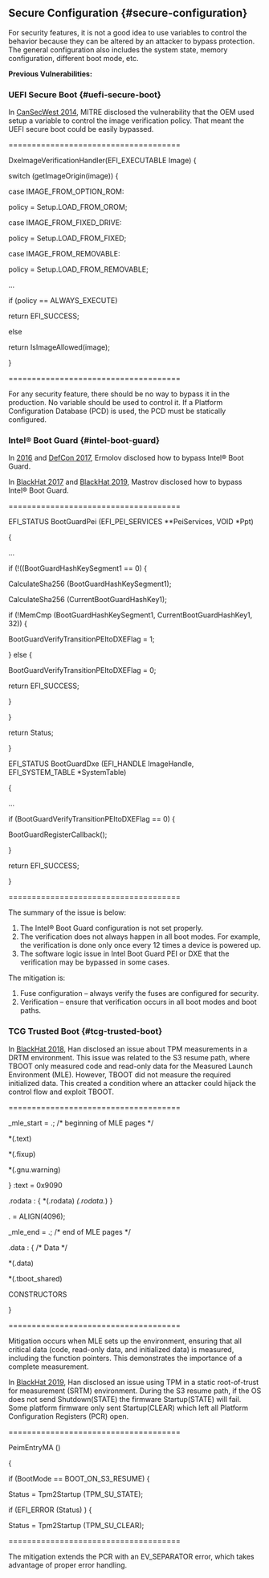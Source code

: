 <!--- @file
  secure-configuration.md for EDK II Secure Code Review Guide

  Copyright (c) 2019, Intel Corporation. All rights reserved.<BR>

  Redistribution and use in source (original document form) and 'compiled'
  forms (converted to PDF, epub, HTML and other formats) with or without
  modification, are permitted provided that the following conditions are met:

  1) Redistributions of source code (original document form) must retain the
     above copyright notice, this list of conditions and the following
     disclaimer as the first lines of this file unmodified.

  2) Redistributions in compiled form (transformed to other DTDs, converted to
     PDF, epub, HTML and other formats) must reproduce the above copyright
     notice, this list of conditions and the following disclaimer in the
     documentation and/or other materials provided with the distribution.

  THIS DOCUMENTATION IS PROVIDED BY TIANOCORE PROJECT "AS IS" AND ANY EXPRESS OR
  IMPLIED WARRANTIES, INCLUDING, BUT NOT LIMITED TO, THE IMPLIED WARRANTIES OF
  MERCHANTABILITY AND FITNESS FOR A PARTICULAR PURPOSE ARE DISCLAIMED. IN NO
  EVENT SHALL TIANOCORE PROJECT  BE LIABLE FOR ANY DIRECT, INDIRECT, INCIDENTAL,
  SPECIAL, EXEMPLARY, OR CONSEQUENTIAL DAMAGES (INCLUDING, BUT NOT LIMITED TO,
  PROCUREMENT OF SUBSTITUTE GOODS OR SERVICES; LOSS OF USE, DATA, OR PROFITS;
  OR BUSINESS INTERRUPTION) HOWEVER CAUSED AND ON ANY THEORY OF LIABILITY,
  WHETHER IN CONTRACT, STRICT LIABILITY, OR TORT (INCLUDING NEGLIGENCE OR
  OTHERWISE) ARISING IN ANY WAY OUT OF THE USE OF THIS DOCUMENTATION, EVEN IF
  ADVISED OF THE POSSIBILITY OF SUCH DAMAGE.

-->

## Secure Configuration {#secure-configuration}

For security features, it is not a good idea to use variables to control the behavior because they can be altered by an attacker to bypass protection. The general configuration also includes the system state, memory configuration, different boot mode, etc.

**Previous Vulnerabilities:**

### UEFI Secure Boot {#uefi-secure-boot}

In [CanSecWest 2014](https://cansecwest.com/slides/2014/AllYourBoot_csw14-mitre-final.pdf), MITRE disclosed the vulnerability that the OEM used setup a variable to control the image verification policy. That meant the UEFI secure boot could be easily bypassed.

=====================================

DxeImageVerificationHandler(EFI_EXECUTABLE Image) {

switch (getImageOrigin(image)) {

case IMAGE_FROM_OPTION_ROM:

policy = Setup.LOAD_FROM_OROM;

case IMAGE_FROM_FIXED_DRIVE:

policy = Setup.LOAD_FROM_FIXED;

case IMAGE_FROM_REMOVABLE:

policy = Setup.LOAD_FROM_REMOVABLE;

...

if (policy == ALWAYS_EXECUTE)

return EFI_SUCCESS;

else

return IsImageAllowed(image);

}

=====================================

For any security feature, there should be no way to bypass it in the production. No variable should be used to control it. If a Platform Configuration Database (PCD) is used, the PCD must be statically configured.

### Intel® Boot Guard {#intel-boot-guard}

In [2016](https://github.com/flothrone/bootguard/blob/master/Intel%20BootGuard%20final.pdf) and [DefCon 2017](https://github.com/flothrone/bootguard/blob/master/Intel%20BG%20part2.pdf), Ermolov disclosed how to bypass Intel® Boot Guard.

In [BlackHat 2017](https://www.blackhat.com/docs/us-17/wednesday/us-17-Matrosov-Betraying-The-BIOS-Where-The-Guardians-Of-The-BIOS-Are-Failing.pdf) and [BlackHat 2019](http://i.blackhat.com/asia-19/Fri-March-29/bh-asia-Matrosov-Modern-Secure-Boot-Attacks.pdf), Mastrov disclosed how to bypass Intel® Boot Guard.

=====================================

EFI_STATUS BootGuardPei (EFI_PEI_SERVICES **PeiServices, VOID *Ppt)

{

...

if (!((BootGuardHashKeySegment1 == 0) {

CalculateSha256 (BootGuardHashKeySegment1);

CalculateSha256 (CurrentBootGuardHashKey1);

if (!MemCmp (BootGuardHashKeySegment1, CurrentBootGuardHashKey1, 32)) {

BootGuardVerifyTransitionPEItoDXEFlag = 1;

} else {

BootGuardVerifyTransitionPEItoDXEFlag = 0;

return EFI_SUCCESS;

}

}

return Status;

}

EFI_STATUS BootGuardDxe (EFI_HANDLE ImageHandle, EFI_SYSTEM_TABLE *SystemTable)

{

...

if (BootGuardVerifyTransitionPEItoDXEFlag == 0) {

BootGuardRegisterCallback();

}

return EFI_SUCCESS;

}

=====================================

The summary of the issue is below:

1.  The Intel® Boot Guard configuration is not set properly.
2.  The verification does not always happen in all boot modes. For example, the verification is done only once every 12 times a device is powered up.
3.  The software logic issue in Intel Boot Guard PEI or DXE that the verification may be bypassed in some cases.

The mitigation is:

1.  Fuse configuration – always verify the fuses are configured for security.
2.  Verification – ensure that verification occurs in all boot modes and boot paths.

### TCG Trusted Boot {#tcg-trusted-boot}

In [BlackHat 2018](https://i.blackhat.com/briefings/asia/2018/asia-18-Seunghun-I_Dont_Want_to_Sleep_Tonight_Subverting_Intel_TXT_with_S3_Sleep.pdf), Han disclosed an issue about TPM measurements in a DRTM environment. This issue was related to the S3 resume path, where TBOOT only measured code and read-only data for the Measured Launch Environment (MLE). However, TBOOT did not measure the required initialized data. This created a condition where an attacker could hijack the control flow and exploit TBOOT.

=====================================

_mle_start = .; /* beginning of MLE pages */

*(.text)

*(.fixup)

*(.gnu.warning)

} :text = 0x9090

.rodata : { *(.rodata) *(.rodata.*) }

. = ALIGN(4096);

_mle_end = .; /* end of MLE pages */

.data : { /* Data */

*(.data)

*(.tboot_shared)

CONSTRUCTORS

}

=====================================

Mitigation occurs when MLE sets up the environment, ensuring that all critical data (code, read-only data, and initialized data) is measured, including the function pointers. This demonstrates the importance of a complete measurement.

In [BlackHat 2019](http://i.blackhat.com/asia-19/Thu-March-28/bh-asia-Seunghun-Finally-I-Can-Sleep-Tonight-Catching-Sleep-Mode-Vulnerabilities-of-the-TPM-with-the-Napper.pdf), Han disclosed an issue using TPM in a static root-of-trust for measurement (SRTM) environment. During the S3 resume path, if the OS does not send Shutdown(STATE) the firmware Startup(STATE) will fail. Some platform firmware only sent Startup(CLEAR) which left all Platform Configuration Registers (PCR) open.

=====================================

PeimEntryMA ()

{

if (BootMode == BOOT_ON_S3_RESUME) {

Status = Tpm2Startup (TPM_SU_STATE);

if (EFI_ERROR (Status) ) {

Status = Tpm2Startup (TPM_SU_CLEAR);

=====================================

The mitigation extends the PCR with an EV_SEPARATOR error, which takes advantage of proper error handling.